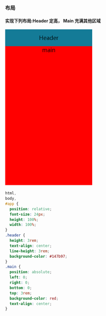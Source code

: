 ### 布局

#### 实现下列布局:Header 定高， Main 充满其他区域

!["移动布局"](../../images/buju.jpg "移动布局示例")

```css
html,
body,
#app {
  position: relative;
  font-size: 24px;
  height: 100%;
  width: 100%;
}
.header {
  height: 3rem;
  text-align: center;
  line-height: 3rem;
  background-color: #147b97;
}
.main {
  position: absolute;
  left: 0;
  right: 0;
  bottom: 0;
  top: 3rem;
  background-color: red;
  text-align: center;
}
```
